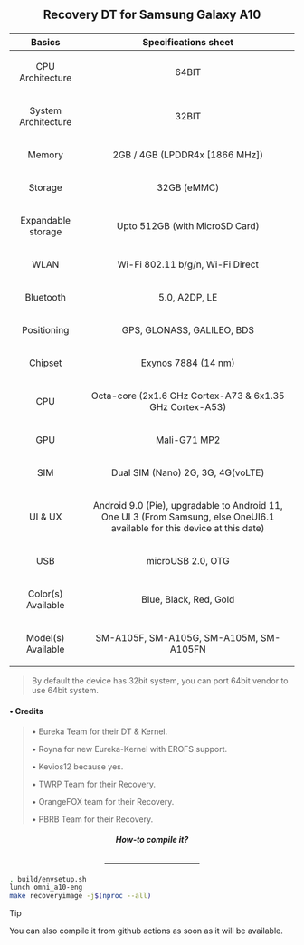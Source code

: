 ## <p align="center"> Recovery DT for Samsung Galaxy A10</p>


| Basics  | Specifications sheet|
|-------------|-----------|
| <p align="center"> CPU Architecture </p>| <p align="center"> 64BIT </p>|
| <p align="center"> System Architecture</p> | <p align="center"> 32BIT </p>|
| <p align="center"> Memory</p> | <p align="center"> 2GB / 4GB (LPDDR4x [1866 MHz])</p> |
| <p align="center"> Storage </p>| <p align="center"> 32GB (eMMC) </p>|
| <p align="center"> Expandable storage</p> |<p align="center">  Upto 512GB (with MicroSD Card) </p>|
| <p align="center">  WLAN</p> |<p align="center">  Wi-Fi 802.11 b/g/n, Wi-Fi Direct </p>|
| <p align="center">  Bluetooth</p> | <p align="center"> 5.0, A2DP, LE</p> |
| <p align="center">  Positioning </p>| <p align="center"> GPS, GLONASS, GALILEO, BDS </p>|
| <p align="center"> Chipset</p> | <p align="center"> Exynos 7884 (14 nm)</p>|
| <p align="center"> CPU </p>| <p align="center"> Octa-core (2x1.6 GHz Cortex-A73 & 6x1.35 GHz Cortex-A53)</p> |
| <p align="center">  GPU</p> |<p align="center">  Mali-G71 MP2</p> |
| <p align="center"> SIM </p>| <p align="center"> Dual SIM (Nano) 2G, 3G, 4G(voLTE)</p>|
| <p align="center"> UI & UX</p> |<p align="center">  Android 9.0 (Pie), upgradable to Android 11, One UI 3 (From Samsung, else OneUI6.1 available for this device at this date) </p>|
| <p align="center">  USB</p> | <p align="center"> microUSB 2.0, OTG </p>|
| <p align="center"> Color(s) Available</p> | <p align="center"> Blue, Black, Red, Gold</p> |
| <p align="center">  Model(s) Available </p>|<p align="center">  SM-A105F, SM-A105G, SM-A105M, SM-A105FN</p>|

> By default the device has 32bit system, you can port 64bit vendor to use 64bit system.
#### • Credits
> • Eureka Team for their DT & Kernel.
> 
> • Royna for new Eureka-Kernel with EROFS support.
>
> • Kevios12 because yes.
> 
> • TWRP Team for their Recovery.
> 
> • OrangeFOX team for their Recovery.
> 
> • PBRB Team for their Recovery.
##### <p align="center"> How-to compile it?</p>
<p align="center">  ———————————— </p>

```sh
. build/envsetup.sh
lunch omni_a10-eng
make recoveryimage -j$(nproc --all)
```
> [!TIP]
> You can also compile it from github actions as soon as it will be available.